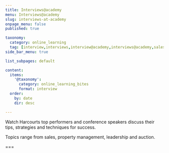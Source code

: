 ```yaml
---
title: Interviews@academy
menu: Interviews@academy
slug: interviews-at-academy
onpage_menu: false
published: true

taxonomy:
  category: online_learning
  tag: [interview,interviews,interview@academy,interviews@academy,sales,auction,office administrations,sales consultants,property managers,property managers,business owners,managers]
side_bar_menu: true

list_subpages: default

content:
  items:
    '@taxonomy':
      category: online_learning_bites
      format: interview
  order:
    by: date
    dir: desc

---
```


Watch Harcourts top performers and conference speakers discuss their tips, strategies and techniques for success.

Topics range from sales, property management, leadership and auction.

===
